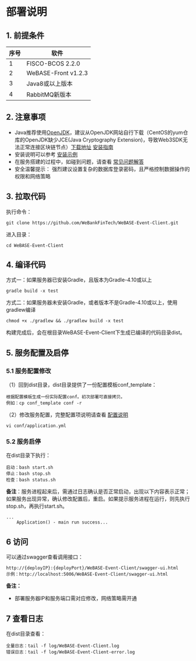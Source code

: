 # 部署说明

## 1. 前提条件

| 序号 | 软件                |
| ---- | ------------------- |
| 1    | FISCO-BCOS 2.2.0    |
| 2    | WeBASE-Front v1.2.3 |
| 3    | Java8或以上版本     |
| 4    | RabbitMQ新版本      |


## 2. 注意事项
*  Java推荐使用[OpenJDK](https://openjdk.java.net/ )，建议从OpenJDK网站自行下载（CentOS的yum仓库的OpenJDK缺少JCE(Java Cryptography Extension)，导致Web3SDK无法正常连接区块链节点）[下载地址](https://jdk.java.net/java-se-ri/11) [安装指南](https://openjdk.java.net/install/index.html)
*  安装说明可以参考 [安装示例](./appendix.md#1-安装示例)
*  在服务搭建的过程中，如碰到问题，请查看 [常见问题解答](./appendix.md#2-常见问题)
*  安全温馨提示： 强烈建议设置复杂的数据库登录密码，且严格控制数据操作的权限和网络策略


## 3. 拉取代码
执行命令：
```shell
git clone https://github.com/WeBankFinTech/WeBASE-Event-Client.git
```
进入目录：

```shell
cd WeBASE-Event-Client
```

## 4. 编译代码

方式一：如果服务器已安装Gradle，且版本为Gradle-4.10或以上

```shell
gradle build -x test
```

方式二：如果服务器未安装Gradle，或者版本不是Gradle-4.10或以上，使用gradlew编译

```shell
chmod +x ./gradlew && ./gradlew build -x test
```

构建完成后，会在根目录WeBASE-Event-Client下生成已编译的代码目录dist。

## 5. 服务配置及启停
### 5.1 服务配置修改
（1）回到dist目录，dist目录提供了一份配置模板conf_template：

```
根据配置模板生成一份实际配置conf。初次部署可直接拷贝。
例如：cp conf_template conf -r
```

（2）修改服务配置，完整配置项说明请查看 [配置说明](./appendix.md#3-applicationyml配置项说明)
```shell
vi conf/application.yml
```

### 5.2 服务启停
在dist目录下执行：
```shell
启动：bash start.sh
停止：bash stop.sh
检查：bash status.sh
```
**备注**：服务进程起来后，需通过日志确认是否正常启动，出现以下内容表示正常；如果服务出现异常，确认修改配置后，重启。如果提示服务进程在运行，则先执行stop.sh，再执行start.sh。

```
...
	Application() - main run success...
```

## 6 访问

可以通过swagger查看调用接口：

```
http://{deployIP}:{deployPort}/WeBASE-Event-Client/swagger-ui.html
示例：http://localhost:5006/WeBASE-Event-Client/swagger-ui.html
```

**备注：** 

- 部署服务器IP和服务端口需对应修改，网络策略需开通

## 7 查看日志

在dist目录查看：
```shell
全量日志：tail -f log/WeBASE-Event-Client.log
错误日志：tail -f log/WeBASE-Event-Client-error.log
```